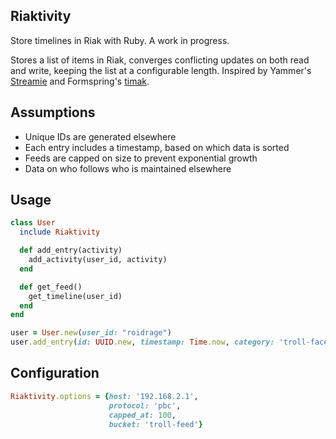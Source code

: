 ## Riaktivity

Store timelines in Riak with Ruby. A work in progress.

Stores a list of items in Riak, converges conflicting updates on both read
and write, keeping the list at a configurable length. Inspired by
Yammer's
[Streamie](http://blog.basho.com/2011/03/28/Riak-and-Scala-at-Yammer/) and
Formspring's [timak](https://github.com/bretthoerner/timak).

## Assumptions

* Unique IDs are generated elsewhere
* Each entry includes a timestamp, based on which data is sorted
* Feeds are capped on size to prevent exponential growth
* Data on who follows who is maintained elsewhere

## Usage

``` ruby
class User
  include Riaktivity

  def add_entry(activity)
    add_activity(user_id, activity)
  end

  def get_feed()
    get_timeline(user_id)
  end
end

user = User.new(user_id: "roidrage")
user.add_entry(id: UUID.new, timestamp: Time.now, category: 'troll-face', properties: {entry_id: 2134})
```

## Configuration

``` ruby
Riaktivity.options = {host: '192.168.2.1',
                      protocol: 'pbc',
                      capped_at: 100,
                      bucket: 'troll-feed'}
```
